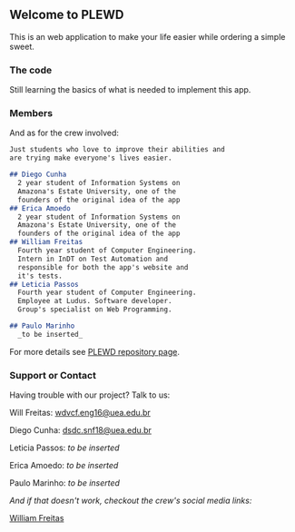 ## Welcome to PLEWD

This is an web application to make your life easier while ordering a simple sweet.


### The code

Still learning the basics of what is needed to implement this app.

### Members

And as for the crew involved:

```markdown
Just students who love to improve their abilities and 
are trying make everyone's lives easier.

## Diego Cunha
  2 year student of Information Systems on 
  Amazona's Estate University, one of the 
  founders of the original idea of the app 
## Erica Amoedo
  2 year student of Information Systems on 
  Amazona's Estate University, one of the 
  founders of the original idea of the app 
## William Freitas
  Fourth year student of Computer Engineering. 
  Intern in InDT on Test Automation and 
  responsible for both the app's website and 
  it's tests.
## Leticia Passos
  Fourth year student of Computer Engineering. 
  Employee at Ludus. Software developer. 
  Group's specialist on Web Programming.

## Paulo Marinho
  _to be inserted_

```

For more details see [PLEWD repository page](https://github.com/WilliamFreitas217/PLEWD).

### Support or Contact

Having trouble with our project? Talk to us:

Will Freitas: wdvcf.eng16@uea.edu.br

Diego Cunha: dsdc.snf18@uea.edu.br

Leticia Passos: _to be inserted_

Erica Amoedo: _to be inserted_

Paulo Marinho: _to be inserted_


_And if that doesn't work, checkout the crew's social media links:_

[William Freitas](https://www.instagram.com/willfreitas217/)



